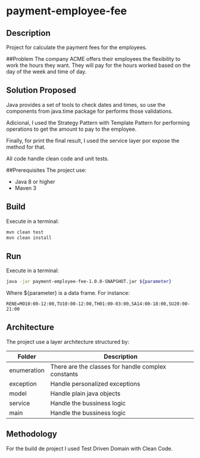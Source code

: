 # payment-employee-fee

## Description
Project for calculate the payment fees for the employees.

##Problem
The company ACME offers their employees the flexibility to work the hours they want. They will pay for the hours worked based on the day of the week and time of day.

## Solution Proposed
Java provides a set of tools to check dates and times, so use the components from java.time package for performs those validations. 

Adicional, I used the Strategy Pattern with Template Pattern for performing operations to get the amount to pay to the employee.

Finally, for print the final result, I used the service layer por expose the method for that.

All code handle clean code and unit tests.

##Prerequisites
The project use:
- Java 8 or higher
- Maven 3

## Build
Execute in a terminal:

```sh
mvn clean test
mvn clean install
```

## Run
Execute in a terminal:

```sh
java -jar payment-employee-fee-1.0.0-SNAPSHOT.jar ${parameter}
```

Where ${parameter} is a data frame. For instance:
```text
RENE=MO10:00-12:00,TU10:00-12:00,TH01:00-03:00,SA14:00-18:00,SU20:00-21:00
```

## Architecture
The project use a layer architecture structured by:

| Folder | Description |
| ------ | ------ |
| enumeration | There are the classes for handle complex constants |
| exception | Handle personalized exceptions |
| model | Handle plain java objects |
| service | Handle the bussiness logic |
| main | Handle the bussiness logic |

## Methodology
For the build de project I used Test Driven Domain with Clean Code.


 

